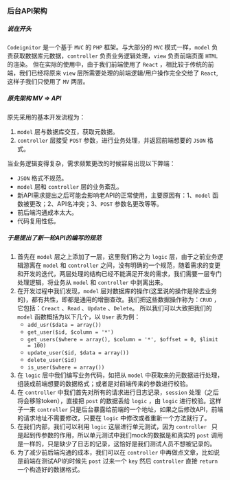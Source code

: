 ### 后台API架构  
##### 说在开头  
`Codeignitor` 是一个基于 `MVC` 的 `PHP` 框架。与大部分的 `MVC` 模式一样，`model` 负责获取数据库元数据，`controller` 负责业务逻辑处理，`view` 负责前端页面 `HTML` 的渲染。
但在实际的使用中，由于我们前端使用了 `React` ，相比较于传统的前端，我们已经将原来 `view` 层所需要处理的前端逻辑/用户操作完全交给了 `React`, 这样子我们只使用了 `MV` 两层。

##### 原先架构 MV => API  
原先采用的基本开发流程为：
1. `model` 层与数据库交互，获取元数据。
2. `controller` 层接受 `POST` 参数，进行业务处理，并返回前端想要的 `JSON` 格式。  

当业务逻辑变得复杂，需求频繁更改的时候容易出现以下弊端：
* `JSON` 格式不规范。
* `model` 层和 `controller` 层的业务紊乱。
* 新API需求提出之后可能会影响老API的正常使用，主要原因有：1、`model` 函数被更改；2、API名冲突；3、`POST` 参数名更改等等。
* 前后端沟通成本太大。
* 代码复用性低。

##### 于是提出了新一轮API的编写的规范  
1. 首先在 `model` 层之上添加了一层，这里我们称之为 `logic` 层，由于之前业务逻辑游离在 `model` 和 `controller` 之间，没有明确的一个规范，随着需求的变更和开发的迭代，两层处理的结构已经不能满足开发的需求，我们需要一层专门处理逻辑，将业务从 `model` 和 `controller` 中剥离出来。
2. 在开发过程中我们发现，`model` 层对数据库的操作(这里说的操作是除去业务的)，都有共性，即都是通用的增删查改。我们把这些数据操作称为：`CRUD` ，它包括：`Creact` 、`Read` 、`Update` 、`Delete`。 所以我们可以大致把我们的 `model` 函数概括为以下几个，以 `User` 表为例：
   * `add_usr($data = array())`
   * `get_user($id, $column = '*')` 
   * `get_users($where = array(), $column = '*', $offset = 0, $limit = 100)`
   * `update_user($id, $data = array())`
   * `delete_user($id)` 
   * `is_user($where = array())` 
3. 在 `logic` 层中我们编写业务代码，如把从 `model` 中获取来的元数据进行处理，组装成前端想要的数据格式；或者是对前端传来的参数进行校验。
4. 在 `controller` 中我们首先对所有的请求进行日志记录，`session` 处理（之后将会移除token），直接把 `post` 的数据丢给 `logic` ，由 `logic` 进行校验。这样子一来 `controller` 只是后台暴露给前端的一个地址，如果之后修改API，前端的请求地址不需要修改，只要在 `logic` 中修改或者重新一个方法就行了。
5. 在我们内部，我们可以利用 `logic` 这层进行单元测试，因为 `controller ` 只是起到传参数的作用，所以单元测试中我们mock的数据是和真实的 `post` 调用是一样的，只是缺少了日志的记录，这恰好是我们测试人员不想被记录的。 
6. 为了减少前后端沟通的成本，我们可以在 `controller` 中再做点文章，比如说是前端在测试API的时候先 `post` 过来一个 `key`  然后 `controller` 直接 `return` 一个构造好的数据格式。

